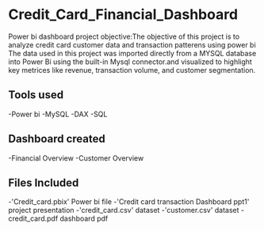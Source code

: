 # Credit_Card_Financial_Dashboard
Power bi dashboard
project objective:The objective of this project is to analyze credit card customer data and transaction patterens using power bi
The data used in this project was imported directly from a MYSQL database into Power Bi using the built-in Mysql connector.and visualized to highlight key metrices like revenue, transaction volume, and customer segmentation.
## Tools used
-Power bi
-MySQL
-DAX
-SQL
## Dashboard created
-Financial Overview
-Customer Overview
## Files Included
-'Credit_card.pbix' Power bi file
-'Credit card transaction Dashboard ppt1' project presentation
-'credit_card.csv' dataset
-'customer.csv' dataset
-credit_card.pdf  dashboard pdf
